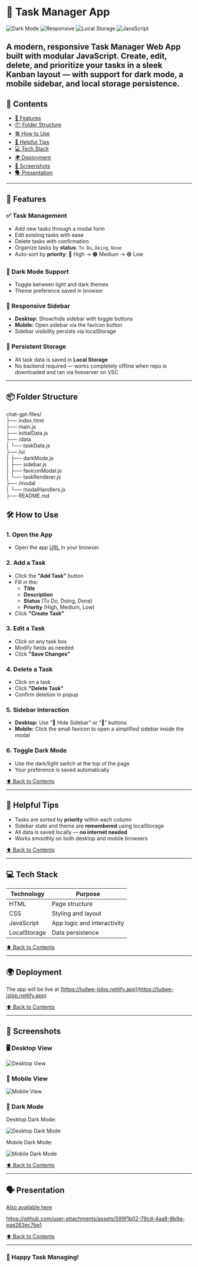 # 📝 Task Manager App

![Dark Mode](https://img.shields.io/badge/Dark%20Mode-Enabled-brightgreen)
![Responsive](https://img.shields.io/badge/Responsive-Yes-blue)
![Local Storage](https://img.shields.io/badge/Storage-Local-orange)
![JavaScript](https://img.shields.io/badge/Built%20With-JavaScript-yellow)

A modern, responsive **Task Manager Web App** built with modular JavaScript. Create, edit, delete, and prioritize your tasks in a sleek Kanban layout — with support for **dark mode**, **a mobile sidebar**, and **local storage** persistence.
---

## 🧭 Contents


- [🚀 Features](#-features)
- [📦 Folder Structure](#-folder-structure)
- [🛠️ How to Use](#️-how-to-use)
- [🧠 Helpful Tips](#-helpful-tips)
- [💻 Tech Stack](#-tech-stack)
- [🌍 Deployment](#-deployment)
- [📸 Screenshots](#-screenshots)
- [🗣️ Presentation](#-presentation)
  
---

## 🚀 Features

### ✅ Task Management

- Add new tasks through a modal form
- Edit existing tasks with ease
- Delete tasks with confirmation
- Organize tasks by **status**: `To Do`, `Doing`, `Done`
- Auto-sort by **priority**: 🔴 High → 🟠 Medium → 🟢 Low

### 🌙 Dark Mode Support

- Toggle between light and dark themes
- Theme preference saved in browser

### 📱 Responsive Sidebar

- **Desktop:** Show/hide sidebar with toggle buttons
- **Mobile:** Open sidebar via the favicon button
- Sidebar visibility persists via localStorage

### 💾 Persistent Storage

- All task data is saved in **Local Storage**
- No backend required — works completely offline when repo is downloaded and ran via liveserver on VSC

---

## 📦 Folder Structure

chat-gpt-files/</br>
├── index.html</br>
├── main.js</br>
├── initialData.js</br>
├── /data</br>
│ └── taskData.js</br>
├── /ui</br>
│ ├── darkMode.js</br>
│ ├── sidebar.js</br>
│ ├── faviconModal.js</br>
│ └── taskRenderer.js</br>
├── /modal</br>
│ └── modalHandlers.js</br>
├── README.md</br>

## 🛠️ How to Use

### 1. **Open the App**

- Open the app [URL](https://ludwe-jslpp.netlify.app) in your browser.

### 2. **Add a Task**

- Click the **"Add Task"** button
- Fill in the:
  - **Title**
  - **Description**
  - **Status** (To Do, Doing, Done)
  - **Priority** (High, Medium, Low)
- Click **"Create Task"**

### 3. **Edit a Task**

- Click on any task box
- Modify fields as needed
- Click **"Save Changes"**

### 4. **Delete a Task**

- Click on a task
- Click **"Delete Task"**
- Confirm deletion in popup

### 5. **Sidebar Interaction**

- **Desktop:** Use “🚫 Hide Sidebar” or “👀” buttons
- **Mobile:** Click the small favicon to open a simplified sidebar inside the modal

### 6. **Toggle Dark Mode**

- Use the dark/light switch at the top of the page
- Your preference is saved automatically

[⬆️ Back to Contents](#-Contents)

---

## 🧠 Helpful Tips

- Tasks are sorted by **priority** within each column
- Sidebar state and theme are **remembered** using localStorage
- All data is saved locally — **no internet needed**
- Works smoothly on both desktop and mobile browsers

[⬆️ Back to Contents](#-Contents)

---

## 💻 Tech Stack

| Technology   | Purpose                     |
| ------------ | --------------------------- |
| HTML         | Page structure              |
| CSS          | Styling and layout          |
| JavaScript   | App logic and interactivity |
| LocalStorage | Data persistence            |

[⬆️ Back to Contents](#-Contents)

---

## 🌍 Deployment

The app will be live at [https://ludwe-jslpp.netlify.app](https://ludwe-jslpp.netlify.app)

[⬆️ Back to Contents](#-Contents)

---

## 📸 Screenshots

### 🖥️ Desktop View

![Desktop View](./screenshots/Laptop-light.jpg?raw=true "Desktop View")

### 📱 Mobile View

![Mobile View](/screenshots/Mobile-light.jpg?raw=true "Mobile View")

### 🌙 Dark Mode

Desktop Dark Mode:

![Desktop Dark Mode](/screenshots/Laptop-dark.jpg?raw=true "Desktop Dark Mode")

Mobile Dark Mode:

![Mobile Dark Mode](/screenshots/Mobile-dark.jpg?raw=true "Mobile Dark Mode")

[⬆️ Back to Contents](#-Contents)

---

## 🗣 Presentation

[Also available here](./presentation)

https://github.com/user-attachments/assets/599f1b02-79cd-4aa8-8b9a-eae263ec7be1

[⬆️ Back to Contents](#-Contents)

---

### 👋 Happy Task Managing!
